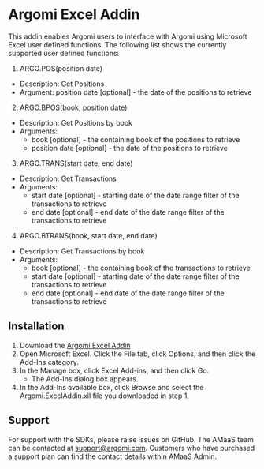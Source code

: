 # Argomi Excel Addin
This addin enables Argomi users to interface with Argomi using Microsoft Excel user defined functions. The following list shows the currently supported user defined functions:

1. ARGO.POS(position date)
* Description: Get Positions
* Argument: position date [optional] - the date of the positions to retrieve

2. ARGO.BPOS(book, position date)
* Description: Get Positions by book
* Arguments: 
    + book [optional] - the containing book of the positions to retrieve
    + position date [optional] - the date of the positions to retrieve        
    
3. ARGO.TRANS(start date, end date)
* Description: Get Transactions
* Arguments:
    + start date [optional] - starting date of the date range filter of the transactions to retrieve
    + end date [optional] - end date of the date range filter of the transactions to retrieve

4. ARGO.BTRANS(book, start date, end date)
* Description: Get Transactions by book
* Arguments:
    + book [optional] - the containing book of the transactions to retrieve
    + start date [optional] - starting date of the date range filter of the transactions to retrieve
    + end date [optional] - end date of the date range filter of the transactions to retrieve


## Installation
1. Download the [Argomi Excel Addin](https://github.com/amaas-fintech/amaas-core-sdk-excel/blob/master/Distribution/Argomi.ExcelAddIn.xll)
2. Open Microsoft Excel. Click the File tab, click Options, and then click the Add-Ins category.
3. In the Manage box, click Excel Add-ins, and then click Go.
    - The Add-Ins dialog box appears.
4. In the Add-Ins available box, click Browse and select the Argomi.ExcelAddin.xll file you downloaded in step 1.

## Support
For support with the SDKs, please raise issues on GitHub. The AMaaS team can be contacted at support@argomi.com. Customers who have purchased a support plan can find the contact details within AMaaS Admin.
